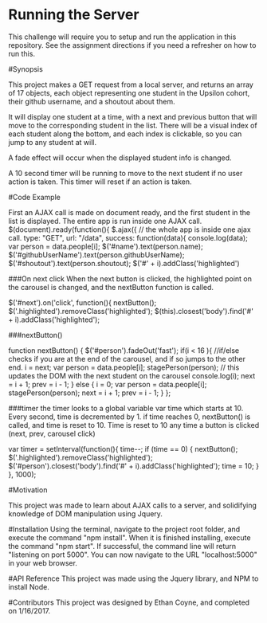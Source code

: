 # Running the Server

This challenge will require you to setup and run the application in this repository.
See the assignment directions if you need a refresher on how to run this.

#Synopsis

This project makes a GET request from a local server, and returns an array of 17 objects, each object representing one student in the Upsilon cohort, their github username, and a shoutout about them.

It will display one student at a time, with a next and previous button that will move to the corresponding student in the list.
There will be a visual index of each student along the bottom, and each index is clickable, so you can jump to any student at will.

A fade effect will occur when the displayed student info is changed.

A 10 second timer will be running to move to the next student if no user action is taken. This timer will reset if an action is taken.

#Code Example

First an AJAX call is made on document ready, and the first student in the list is displayed. The entire app is run inside one AJAX call.
$(document).ready(function(){
  $.ajax({  // the whole app is inside one ajax call.
    type: "GET",
    url: "/data",
    success: function(data){
      console.log(data);
      var person = data.people[i];
      $('#name').text(person.name);
      $('#githubUserName').text(person.githubUserName);
      $('#shoutout').text(person.shoutout);
      $('#' + i).addClass('highlighted')

###On next click
When the next button is clicked, the highlighted point on the carousel is changed, and the nextButton function is called.

$('#next').on('click', function(){
  nextButton();
  $('.highlighted').removeClass('highlighted');
  $(this).closest('body').find('#' + i).addClass('highlighted');

###nextButton()

  function nextButton() {
    $('#person').fadeOut('fast');
    if(i < 16 ){  //if/else checks if you are at the end of the carousel, and if so jumps to the other end.
      i = next;
      var person = data.people[i];
      stagePerson(person); // this updates the DOM with the next student on the carousel
      console.log(i);
      next = i + 1;
      prev = i - 1;
    } else {
      i = 0;
      var person = data.people[i];
      stagePerson(person);
      next = i + 1;
      prev = i - 1;
    }
  };

###timer
the timer looks to a global variable var time which starts at 10. Every second, time is decremented by 1. if time reaches 0, nextButton() is called, and time is reset to 10. Time is reset to 10 any time a button is clicked (next, prev, carousel click)

var timer = setInterval(function(){
  time--;
  if (time == 0) {
  nextButton();
  $('.highlighted').removeClass('highlighted');
  $('#person').closest('body').find('#' + i).addClass('highlighted');
  time = 10;
}
}, 1000);


#Motivation

This project was made to learn about AJAX calls to a server, and solidifying knowledge of DOM manipulation using Jquery.


#Installation
Using the terminal, navigate to the project root folder, and execute the command "npm install". When it is finished installing, execute the command "npm start". If successful, the command line will return "listening on port 5000". You can now navigate to the URL "localhost:5000" in your web browser.

#API Reference
This project was made using the Jquery library, and NPM to install Node.

#Contributors
This project was designed by Ethan Coyne, and completed on 1/16/2017.
